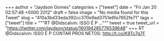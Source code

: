 
+++
author = "Jaydson Gomes"
categories = ["tweet"]
date = "Fri Jan 20 02:57:48 +0000 2012"
draft = false
image = "No media found for this Tweet"
slug = "410a3bd33eda392cc370e9ad3751e6fa7652fe71"
tags = ["tweet"]
title = """RT @Didscalvin: ISSO É P ..."""
tweet = true
tweet_url = "https://twitter.com/jaydson/status/160194285776539648"
+++
RT @Didscalvin: ISSO É P CONTAR PROS NETOS: http://t.co/K9Tc7g7F
